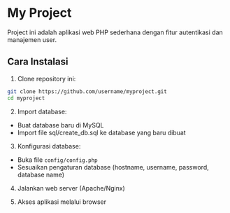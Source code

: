 # My Project

Project ini adalah aplikasi web PHP sederhana dengan fitur autentikasi dan manajemen user.

## Cara Instalasi

1. Clone repository ini:
```bash
git clone https://github.com/username/myproject.git
cd myproject
```

2. Import database:
- Buat database baru di MySQL
- Import file sql/create_db.sql ke database yang baru dibuat

3. Konfigurasi database:
- Buka file `config/config.php`
- Sesuaikan pengaturan database (hostname, username, password, database name)

4. Jalankan web server (Apache/Nginx)

5. Akses aplikasi melalui browser